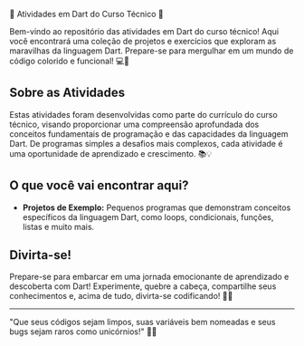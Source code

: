🚀 Atividades em Dart do Curso Técnico 🎯

Bem-vindo ao repositório das atividades em Dart do curso técnico! Aqui você encontrará uma coleção de projetos e exercícios que exploram as maravilhas da linguagem Dart. Prepare-se para mergulhar em um mundo de código colorido e funcional! 💻🎨

## Sobre as Atividades

Estas atividades foram desenvolvidas como parte do currículo do curso técnico, visando proporcionar uma compreensão aprofundada dos conceitos fundamentais de programação e das capacidades da linguagem Dart. De programas simples a desafios mais complexos, cada atividade é uma oportunidade de aprendizado e crescimento. 📚💡

## O que você vai encontrar aqui?

- **Projetos de Exemplo:** Pequenos programas que demonstram conceitos específicos da linguagem Dart, como loops, condicionais, funções, listas e muito mais.

## Divirta-se!

Prepare-se para embarcar em uma jornada emocionante de aprendizado e descoberta com Dart! Experimente, quebre a cabeça, compartilhe seus conhecimentos e, acima de tudo, divirta-se codificando! 🎉🌟

---

"Que seus códigos sejam limpos, suas variáveis bem nomeadas e seus bugs sejam raros como unicórnios!" 🦄✨
